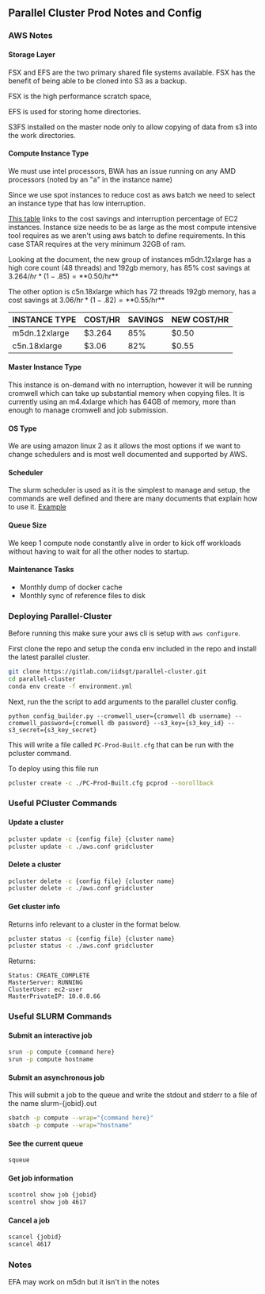 ## Parallel Cluster Prod Notes and Config

### AWS Notes

#### Storage Layer

FSX and EFS are the two primary shared file systems available. FSX has the benefit of being able to be cloned into S3 as a backup. 

FSX is the high performance scratch space,

EFS is used for storing home directories.

S3FS installed on the master node only to allow copying of data from s3 into the work directories.

#### Compute Instance Type

We must use intel processors, BWA has an issue running on any AMD processors (noted by an "a" in the instance name)

Since we use spot instances to reduce cost as aws batch we need to select an instance type that has low interruption.

[This table](https://aws.amazon.com/ec2/spot/instance-advisor/) links to the cost savings and interruption percentage of EC2 instances. Instance size needs to be as large as the most compute intensive tool requires as we aren't using aws batch to define requirements. In this case STAR requires at the very minimum 32GB of ram. 

Looking at the document, the new group of instances m5dn.12xlarge has a high core count (48 threads) and 192gb memory, has 85% cost savings at $3.264/hr * (1 - .85) = **$0.50/hr**

The other option is c5n.18xlarge which has 72 threads 192gb memory, has a cost savings at $3.06/hr * (1 - .82) = **$0.55/hr**

|  INSTANCE TYPE    |  COST/HR  | SAVINGS  | NEW COST/HR
|---|---|---|---
| m5dn.12xlarge |  $3.264   | 85%  | $0.50
| c5n.18xlarge  |  $3.06    | 82%  | $0.55

#### Master Instance Type

This instance is on-demand with no interruption, however it will be running cromwell which can take up substantial memory when copying files. It is currently using an m4.4xlarge which has 64GB of memory, more than enough to manage cromwell and job submission.

#### OS Type

We are using amazon linux 2 as it allows the most options if we want to change schedulers and is most well documented and supported by AWS.

#### Scheduler

The slurm scheduler is used as it is the simplest to manage and setup, the commands are well defined and there are many documents that explain how to use it. [Example](https://www.brightcomputing.com/blog/bid/174099/slurm-101-basic-slurm-usage-for-linux-clusters)

#### Queue Size

We keep 1 compute node constantly alive in order to kick off workloads without having to wait for all the other nodes to startup.

#### Maintenance Tasks

- Monthly dump of docker cache
- Monthly sync of reference files to disk


### Deploying Parallel-Cluster

Before running this make sure your aws cli is setup with ```aws configure```.

First clone the repo and setup the conda env included in the repo and install the latest parallel cluster.

```bash
git clone https://gitlab.com/iidsgt/parallel-cluster.git
cd parallel-cluster
conda env create -f environment.yml
```

Next, run the the script to add arguments to the parallel cluster config.

```
python config_builder.py --cromwell_user={cromwell db username} --cromwell_password={cromwell db password} --s3_key={s3_key_id} --s3_secret={s3_key_secret}
```

This will write a file called ```PC-Prod-Built.cfg``` that can be run with the pcluster command.

To deploy using this file run

```bash
pcluster create -c ./PC-Prod-Built.cfg pcprod --norollback
```

### Useful PCluster Commands

#### Update a cluster

```bash
pcluster update -c {config file} {cluster name}
pcluster update -c ./aws.conf gridcluster
```

#### Delete a cluster

```bash
pcluster delete -c {config file} {cluster name}
pcluster delete -c ./aws.conf gridcluster
```

#### Get cluster info

Returns info relevant to a cluster in the format below.


```bash
pcluster status -c {config file} {cluster name}
pcluster status -c ./aws.conf gridcluster
```
Returns:
```
Status: CREATE_COMPLETE
MasterServer: RUNNING
ClusterUser: ec2-user
MasterPrivateIP: 10.0.0.66
```

### Useful SLURM Commands

#### Submit an interactive job

```bash
srun -p compute {command here}
srun -p compute hostname
```

#### Submit an asynchronous job

This will submit a job to the queue and write the stdout and stderr to a file of the name slurm-{jobid}.out

```bash
sbatch -p compute --wrap="{command here}"
sbatch -p compute --wrap="hostname"
```

#### See the current queue

```bash
squeue
```

#### Get job information

```bash
scontrol show job {jobid}
scontrol show job 4617
```

#### Cancel a job

```bash
scancel {jobid}
scancel 4617
```

### Notes

EFA may work on m5dn but it isn't in the notes